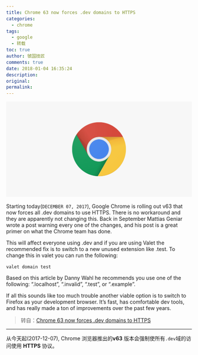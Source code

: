 ```yaml
---
title: Chrome 63 now forces .dev domains to HTTPS
categories:
  - chrome
tags:
  - google
  - 转载
toc: true
author: 虢国技匠
comments: true
date: 2018-01-04 16:35:24
description:
original:
permalink:
---
```



![](/images/google/google-chrome.png)

<!-- more -->

Starting today(`DECEMBER 07, 2017`), Google Chrome is rolling out v63 that now forces all .dev domains to use HTTPS. There is no workaround and they are apparently not changing this. Back in September Mattias Geniar wrote a post warning every one of the changes, and his post is a great primer on what the Chrome team has done.

This will affect everyone using .dev and if you are using Valet the recommended fix is to switch to a new unused extension like .test. To change this in valet you can run the following:

```
valet domain test
```

Based on this article by Danny Wahl he recommends you use one of the following: “.localhost”, “.invalid”, “.test”, or “.example”.

If all this sounds like too much trouble another viable option is to switch to Firefox as your development browser. It’s fast, has comfortable dev tools, and has really made a ton of improvements over the past few years.

> 转自：[Chrome 63 now forces .dev domains to HTTPS](https://laravel-news.com/chrome-63-now-forces-dev-domains-https)

---

从今天起(2017-12-07), Chrome 浏览器推出的**v63** 版本会强制使所有`.dev`域的访问使用 **HTTPS** 协议。
